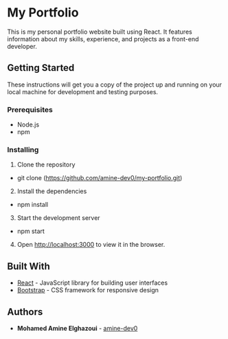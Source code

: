 # My Portfolio

This is my personal portfolio website built using React. It features information about my skills, experience, and projects as a front-end developer.

## Getting Started

These instructions will get you a copy of the project up and running on your local machine for development and testing purposes.

### Prerequisites

- Node.js
- npm

### Installing

1. Clone the repository
- git clone (https://github.com/amine-dev0/my-portfolio.git)

2. Install the dependencies
- npm install

3. Start the development server
- npm start

4. Open [http://localhost:3000](http://localhost:3000) to view it in the browser.

## Built With

- [React](https://reactjs.org/) - JavaScript library for building user interfaces
- [Bootstrap](https://getbootstrap.com/) - CSS framework for responsive design

## Authors

- **Mohamed Amine Elghazoui** - [amine-dev0](https://github.com/amine-dev0)
